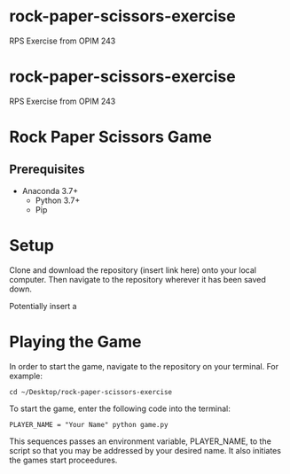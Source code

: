 # rock-paper-scissors-exercise
RPS Exercise from OPIM 243
# rock-paper-scissors-exercise
RPS Exercise from OPIM 243
# Rock Paper Scissors Game

## Prerequisites
+ Anaconda 3.7+
  + Python 3.7+
  + Pip

# Setup
Clone and download the repository (insert link here) onto your local computer. Then navigate to the repository wherever it has been saved down.

Potentially insert a 

# Playing the Game
In order to start the game, navigate to the repository on your terminal. 
For example: 

```
cd ~/Desktop/rock-paper-scissors-exercise
```

To start the game, enter the following code into the terminal:

```
PLAYER_NAME = "Your Name" python game.py
```
This sequences passes an environment variable, PLAYER_NAME, to the script so that you may be addressed by your desired name. It also initiates the games start proceedures.
